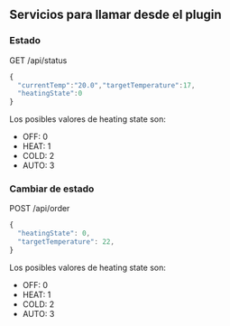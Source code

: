 ## Servicios para llamar desde el plugin

### Estado

GET /api/status
``` javascript
{
  "currentTemp":"20.0","targetTemperature":17,
  "heatingState":0
}
```

Los posibles valores de heating state son:
*  OFF: 0
*  HEAT: 1
*  COLD: 2
*  AUTO: 3

### Cambiar de estado

POST /api/order
``` javascript
{
  "heatingState": 0,
  "targetTemperature": 22,
}
```

Los posibles valores de heating state son:
*  OFF: 0
*  HEAT: 1
*  COLD: 2
*  AUTO: 3